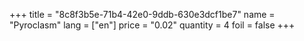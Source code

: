 +++
title = "8c8f3b5e-71b4-42e0-9ddb-630e3dcf1be7"
name = "Pyroclasm"
lang = ["en"]
price = "0.02"
quantity = 4
foil = false
+++
